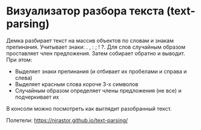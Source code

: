 # Визуализатор разбора текста (text-parsing)
Демка разбирает текст на массив объектов по словам и знакам препинания. Учитывает знаки: . , : ; ! ?. Для слов случайным образом проставляет член предложения. Затем собирает обратно и выводит. При этом:

- Выделяет знаки препинания (и отбивает их пробелами и справа и слева)
- Выделяет красным слова короче 3-х символов
- Случайным образом определяет члены предложения (не все) и подчеркивает их

В консоли можно посмотреть как выглядит разобранный текст.

Полетели: https://nirastor.github.io/text-parsing/
